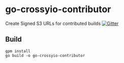 # go-crossyio-contributor
Create Signed S3 URLs for contributed builds
[![Gitter](https://badges.gitter.im/crossyio/chat.svg)](https://gitter.im/crossyio/chat)

## Build

```shell
gpm install
go build -o go-crossyio-contributor
```
